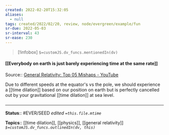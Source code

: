 ```yaml
---
created: 2022-02-20T15:32:05 
aliases:
  - null
tags: created/2022/02/20, review, node/evergreen/example/fun
sr-due: 2022-05-03
sr-interval: 43
sr-ease: 230
---
```

> [!infobox]
`$=customJS.dv_funcs.mentionedIn(dv)`

#### [[Everybody on earth is just barely experiencing time at the same rate]] 

Source:: [General Relativity: Top 05 Mishaps  - YouTube](https://www.youtube.com/watch?v=Z4oy6mnkyW4)

Due to different speeds at the equator's vs the pole, we should experience a [[time dilation]] based on our position on earth but is perfectly cancelled out by your gravitational [[time dilation]] at sea level. 

### <hr class="footnote"/>

**Status**:: #EVER/SEED 
*edited `=this.file.mtime`*

**Topics**:: [[time dilation]], [[physics]], [[general relativity]]
*`$=customJS.dv_funcs.outlinedIn(dv, this)`*
